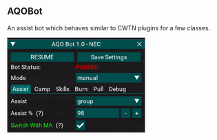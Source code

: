 ## AQOBot

An assist bot which behaves similar to CWTN plugins for a few classes.

![](images/aqobot.png)